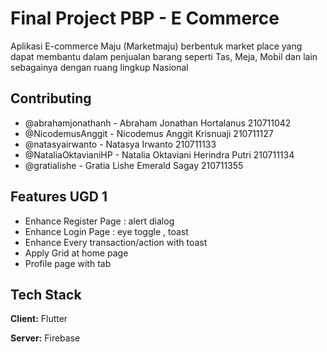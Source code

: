 # Final Project PBP - E Commerce

Aplikasi E-commerce Maju (Marketmaju) berbentuk market place yang dapat membantu dalam penjualan barang seperti Tas, Meja, Mobil dan lain sebagainya dengan ruang lingkup Nasional

## Contributing

- @abrahamjonathanh - Abraham Jonathan Hortalanus 210711042
- @NicodemusAnggit - Nicodemus Anggit Krisnuaji 210711127
- @natasyairwanto - Natasya Irwanto 210711133
- @NataliaOktavianiHP - Natalia Oktaviani Herindra Putri 210711134
- @gratialishe - Gratia Lishe Emerald Sagay 210711355

## Features UGD 1

- Enhance Register Page : alert dialog
- Enhance Login Page : eye toggle , toast
- Enhance Every transaction/action with toast
- Apply Grid at home page
- Profile page with tab

## Tech Stack

**Client:** Flutter

**Server:** Firebase

